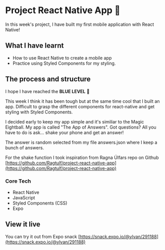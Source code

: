 # Project React Native App 📱

In this week's project, I have built my first mobile application with React Native!

## What I have learnt

- How to use React Native to create a mobile app
- Practice using Styled Components for my styling.

## The process and structure

I hope I have reached the **BLUE LEVEL** 🔵

This week I think it has been tough but at the same time cool that I built an app. Difficult to grasp the different components for react-native and get styling with Styled Components.

I decided early to keep my app simple and it's similiar to the Magic Eightball. My app is called "The App of Answers". Got questions? All you have to do is ask... shake your phone and get an answer!

The answer is random selected from my file answers.json where I keep a bunch of answers.

For the shake function I took inspiration from Ragna Úlfars repo on Github [https://github.com/Ragtulf/project-react-native-app](https://github.com/Ragtulf/project-react-native-app) 

### Core Tech

* React Native
* JavaScript
* Styled Components (CSS)
* Expo
  
## View it live

You can try it out from Expo snack [https://snack.expo.io/@ylvan/291188](https://snack.expo.io/@ylvan/291188)
